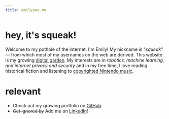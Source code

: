 ```yaml
---
title: emilyyao.me
---
```


# hey, it's squeak!
Welcome to my pothole of the internet. I'm Emily! My nickname is "*squeak*" — from which most of my usernames on the web are derived. This website is my growing [digital garden](https://maggieappleton.com/garden-history). My interests are in *robotics, machine learning, and internet privacy and security* and in my free time, I love reading historical fiction and listening to [copyrighted Nintendo music](https://youtu.be/HL9_xm5HwrE).

# relevant
- Check out my growing portfolio on [GitHub](https://github.com/heyitssqueak).
- ~~Get ignored by~~ Add me on [LinkedIn](https://www.linkedin.com/in/emilyyao04/)!

<!-- Here are some notable links for you to guide your way:
- [Anything and everything](/stream) I write about, seperated into [academics](/academics), [worldbuilding](https://dream.emilyyao.me), and [blog posts](/writing)

- The [Portfolio](/portfolio) and the [Anti-Portfolio](/anti-portfolio) -->

<!-- - My ongoing [[projects]]! -->

<!-- I enjoy meeting as many people as I can! If you want to recommend me a book or ask about my website, send me a chat through [Element](https://element.io) at `@squeakers:matrix.org`. -->

<!-- # recent  
For more information on the emojis (🌰, 🌿, 🥭), check [this](/stream) out.
- 🌿 22-05-06 `::` [a few ramblings](/writing/slaughterhouse-five) about Kurt Vonnegut's *Slaughterhouse-Five* -->


<!-- # WIP
- set up worldbuilding @ dream.emilyyao.me
- set up academic stuff @ wiki.emilyyao.me
    - alter cactus theme to have graph
    - test with lin alg notes
- write a blog post about something ie make the website presentable with Content -->